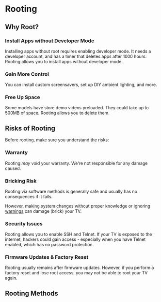 # Rooting

## Why Root?

### Install Apps without Developer Mode

Installing apps without root requires enabling developer mode. It needs a developer account, and has a timer that
deletes apps after 1000 hours. Rooting allows you to install apps without developer mode.

### Gain More Control

You can install custom screensavers, set up DIY ambient lighting, and more.

### Free Up Space

Some models have store demo videos preloaded. They could take up to 500MB of space. Rooting allows you to delete them.

## Risks of Rooting

Before rooting, make sure you understand the risks:

### Warranty

Rooting _may_ void your warranty. We're not responsible for any damage caused.

### Bricking Risk

Rooting via software methods is generally safe and usually has no consequences if it fails.

However, making system changes without proper knowledge or ignoring [warnings](https://rootmy.tv/warning) can
damage (brick) your TV.

### Security Issues

Rooting allows you to enable SSH and Telnet. If your TV is exposed to the internet, hackers could gain access -
especially when you have Telnet enabled, which has no password protection.

### Firmware Updates & Factory Reset

Rooting usually remains after firmware updates. However, if you perform a factory reset and lose root access, you may
not be able to root your TV again.

## Rooting Methods

